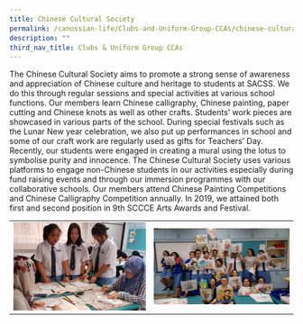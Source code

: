 ```yaml
---
title: Chinese Cultural Society
permalink: /canossian-life/Clubs-and-Uniform-Group-CCAs/chinese-cultural-society/
description: ""
third_nav_title: Clubs & Uniform Group CCAs
---
```



The Chinese Cultural Society aims to promote a strong sense of awareness and appreciation of Chinese culture and heritage to students at SACSS. We do this through regular sessions and special activities at various school functions. Our members learn Chinese calligraphy, Chinese painting, paper cutting and Chinese knots as well as other crafts. Students’ work pieces are showcased in various parts of the school. During special festivals such as the Lunar New year celebration, we also put up performances in school and some of our craft work are regularly used as gifts for Teachers’ Day. Recently, our students were engaged in creating a mural using the lotus to symbolise purity and innocence. The Chinese Cultural Society uses various platforms to engage non-Chinese students in our activities especially during fund raising events and through our immersion programmes with our collaborative schools. Our members attend Chinese Painting Competitions and Chinese Calligraphy Competition annually. In 2019, we attained both first and second position in 9th SCCCE Arts Awards and Festival.

|   |   |
|---|---|
| ![](/images/Canossian%20Life/CLUBS%20&%20UNIFORM%20GROUP%20CCAS/CHINESE%20CULTURAL%20SOCIETY/teaching-Brunei-teachers-and-students%20(1).jpg)  | ![](/images/Canossian%20Life/CLUBS%20&%20UNIFORM%20GROUP%20CCAS/CHINESE%20CULTURAL%20SOCIETY/show-you-our-art-pieces.jpg)  |